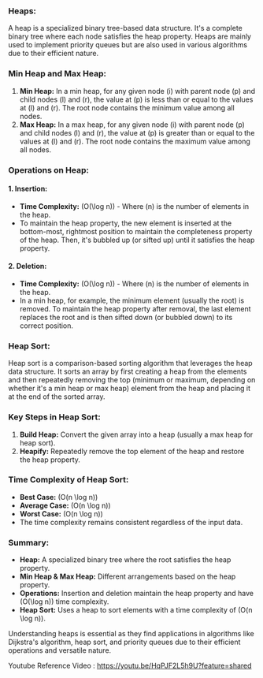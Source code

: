 ### Heaps:

A heap is a specialized binary tree-based data structure. It's a complete binary tree where each node satisfies the heap property. Heaps are mainly used to implement priority queues but are also used in various algorithms due to their efficient nature.

### Min Heap and Max Heap:
1. **Min Heap:** In a min heap, for any given node \(i\) with parent node \(p\) and child nodes \(l\) and \(r\), the value at \(p\) is less than or equal to the values at \(l\) and \(r\). The root node contains the minimum value among all nodes.
2. **Max Heap:** In a max heap, for any given node \(i\) with parent node \(p\) and child nodes \(l\) and \(r\), the value at \(p\) is greater than or equal to the values at \(l\) and \(r\). The root node contains the maximum value among all nodes.

### Operations on Heap:

#### 1. Insertion:
- **Time Complexity:** \(O(\log n)\) - Where \(n\) is the number of elements in the heap.
- To maintain the heap property, the new element is inserted at the bottom-most, rightmost position to maintain the completeness property of the heap. Then, it's bubbled up (or sifted up) until it satisfies the heap property.

#### 2. Deletion:
- **Time Complexity:** \(O(\log n)\) - Where \(n\) is the number of elements in the heap.
- In a min heap, for example, the minimum element (usually the root) is removed. To maintain the heap property after removal, the last element replaces the root and is then sifted down (or bubbled down) to its correct position.

### Heap Sort:
Heap sort is a comparison-based sorting algorithm that leverages the heap data structure. It sorts an array by first creating a heap from the elements and then repeatedly removing the top (minimum or maximum, depending on whether it's a min heap or max heap) element from the heap and placing it at the end of the sorted array.

### Key Steps in Heap Sort:
1. **Build Heap:** Convert the given array into a heap (usually a max heap for heap sort).
2. **Heapify:** Repeatedly remove the top element of the heap and restore the heap property.

### Time Complexity of Heap Sort:
- **Best Case:** \(O(n \log n)\)
- **Average Case:** \(O(n \log n)\)
- **Worst Case:** \(O(n \log n)\)
- The time complexity remains consistent regardless of the input data.

### Summary:
- **Heap:** A specialized binary tree where the root satisfies the heap property.
- **Min Heap & Max Heap:** Different arrangements based on the heap property.
- **Operations:** Insertion and deletion maintain the heap property and have \(O(\log n)\) time complexity.
- **Heap Sort:** Uses a heap to sort elements with a time complexity of \(O(n \log n)\).

Understanding heaps is essential as they find applications in algorithms like Dijkstra's algorithm, heap sort, and priority queues due to their efficient operations and versatile nature.

Youtube Reference Video : https://youtu.be/HqPJF2L5h9U?feature=shared